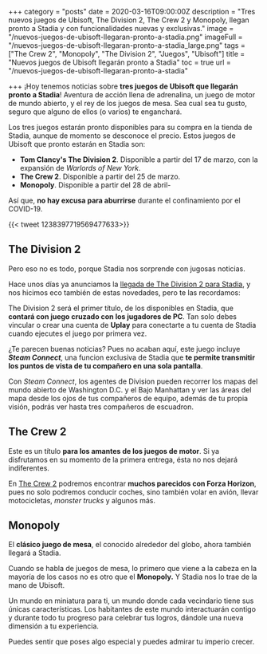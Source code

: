 +++
category = "posts"
date = 2020-03-16T09:00:00Z
description = "Tres nuevos juegos de Ubisoft, The Division 2, The Crew 2 y Monopoly, llegan pronto a Stadia y con funcionalidades nuevas y exclusivas."
image = "/nuevos-juegos-de-ubisoft-llegaran-pronto-a-stadia.png"
imageFull = "/nuevos-juegos-de-ubisoft-llegaran-pronto-a-stadia_large.png"
tags = ["The Crew 2", "Monopoly", "The Division 2", "Juegos", "Ubisoft"]
title = "Nuevos juegos de Ubisoft llegarán pronto a Stadia"
toc = true
url = "/nuevos-juegos-de-ubisoft-llegaran-pronto-a-stadia"

+++
¡Hoy tenemos noticias sobre **tres juegos de Ubisoft que llegarán pronto a Stadia**! Aventura de acción llena de adrenalina, un juego de motor de mundo abierto, y el rey de los juegos de mesa. Sea cual sea tu gusto, seguro que alguno de ellos (o varios) te enganchará.

Los tres juegos estarán pronto disponibles para su compra en la tienda de Stadia, aunque de momento se desconoce el precio. Estos juegos de Ubisoft que pronto estarán en Stadia son:

* **Tom Clancy's The Division 2**. Disponible a partir del 17 de marzo, con la expansión de _Warlords of New York_.
* **The Crew 2**. Disponible a partir del 25 de marzo.
* **Monopoly**. Disponible a partir del 28 de abril-

Así que, **no hay excusa para aburrirse** durante el confinamiento por el COVID-19.

<div class="u-twitter">
{{< tweet 1238397719569477633>}}
</div>

## The Division 2

Pero eso no es todo, porque Stadia nos sorprende con jugosas noticias.

Hace unos días ya anunciamos la <a class="u-anchor" href="/the-division-2-warlords-of-new-york-llegara-a-stadia-el-17-de-marzo-de-2020">llegada de The Division 2 para Stadia</a>, y nos hicimos eco también de estas novedades, pero te las recordamos:

The Division 2 será el primer título, de los disponibles en Stadia, que **contará con juego cruzado con los jugadores de PC**. Tan solo debes vincular o crear una cuenta de **Uplay** para conectarte a tu cuenta de Stadia cuando ejecutes el juego por primera vez.

¿Te parecen buenas noticias? Pues no acaban aquí, este juego incluye **_Steam Connect_**, una funcion exclusiva de Stadia que **te permite transmitir los puntos de vista de tu compañero en una sola pantalla**.

Con _Steam Connect_, los agentes de Division pueden recorrer los mapas del mundo abierto de Washington D.C. y el Bajo Manhattan y ver las áreas del mapa desde los ojos de tus compañeros de equipo, además de tu propia visión, podrás ver hasta tres compañeros de escuadron.

## The Crew 2

Este es un título **para los amantes de los juegos de motor**. Si ya disfrutamos en su momento de la primera entrega, ésta no nos dejará indiferentes.

En <a class="u-anchor" href="/the-crew-2">The Crew 2</a> podremos encontrar **muchos parecidos con Forza Horizon**, pues no solo podremos conducir coches, sino también volar en avión, llevar motocicletas, _monster trucks_ y algunos más.

## Monopoly

El **clásico juego de mesa**, el conocido alrededor del globo, ahora también llegará a Stadia.

Cuando se habla de juegos de mesa, lo primero que viene a la cabeza en la mayoría de los casos no es otro que el **Monopoly.** Y Stadia nos lo trae de la mano de Ubisoft.

Un mundo en miniatura para ti, un mundo donde cada vecindario tiene sus únicas características. Los habitantes de este mundo interactuarán contigo y durante todo tu progreso para celebrar tus logros, dándole una nueva dimensión a tu experiencia.

Puedes sentir que poses algo especial y puedes admirar tu imperio crecer.